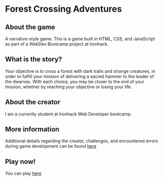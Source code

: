 # Forest Crossing Adventures

## About the game
A narrative-style game. 
This is a game built in HTML, CSS, and JavaScript as part of a WebDev Bootcamp project at Ironhack.

## What is the story?
Your objective is to cross a forest with dark trails and strange creatures, in order to fulfill your mission of delivering a sacred hammer to the leader of the dwarves. With each choice, you may be closer to the end of your mission, whether by reaching your objective or losing your life.

## About the creator
I am a currently student at Ironhack Web Developer bootcamp.

## More information
Additional details regarding the creator, challenges, and encountered errors during game development can be found [here](https://prezi.com/view/VrjPlaFWREV073ALTnnB/)

## Play now!
You can play [here](https://juvido.github.io/game-forest-crossing/)
